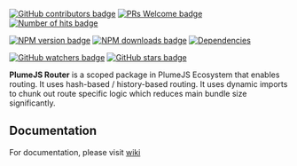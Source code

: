 [![GitHub contributors badge](https://img.shields.io/github/contributors/kiranmantha/plumejs-router?color=blue)](https://GitHub.com/KiranMantha/plumejs-router/graphs/contributors/)
[![PRs Welcome badge](https://img.shields.io/badge/PRs-welcome-blue.svg)](https://GitHub.com/KiranMantha/plumejs-router/pulls)
[![Number of hits badge](https://img.shields.io/endpoint?url=https%3A%2F%2Fhits.dwyl.com%2Fkiranmantha%2Fplumejs-router.json&label=hits&color=blue)](http://hits.dwyl.com/KiranMantha/plumejs-router)

[![NPM version badge](https://img.shields.io/npm/v/@plumejs/router)](https://www.npmjs.com/package/@plumejs/router)
[![NPM downloads badge](https://img.shields.io/npm/dw/%40plumejs/router?color=blue)](https://www.npmjs.com/package/@plumejs/router)
[![Dependencies](https://img.shields.io/badge/Dependencies-%40plumejs%2Fcore-green)](https://GitHub.com/KiranMantha/plumejs)

[![GitHub watchers badge](https://img.shields.io/github/watchers/kiranmantha/plumejs-router?style=social)](https://github.com/kiranmantha/plumejs-router/watchers)
[![GitHub stars badge](https://img.shields.io/github/stars/kiranmantha/plumejs-router.svg?style=social&label=Star&maxAge=2592000)](https://GitHub.com/kiranmantha/plumejs-router/stargazers/)

**PlumeJS Router** is a scoped package in PlumeJS Ecosystem that enables routing. It uses hash-based / history-based routing. It uses dynamic imports to chunk out route specific logic which reduces main bundle size significantly.

## Documentation

For documentation, please visit [wiki](https://github.com/KiranMantha/plumejs-router/wiki)
